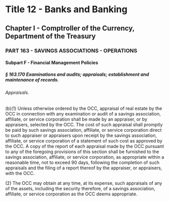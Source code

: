 
# Title 12 - Banks and Banking
## Chapter I - Comptroller of the Currency, Department of the Treasury
### PART 163 - SAVINGS ASSOCIATIONS - OPERATIONS
#### Subpart F - Financial Management Policies
##### § 163.170 Examinations and audits; appraisals; establishment and maintenance of records.
###### Appraisals.

(b)(1) Unless otherwise ordered by the OCC, appraisal of real estate by the OCC in connection with any examination or audit of a savings association, affiliate, or service corporation shall be made by an appraiser, or by appraisers, selected by the OCC. The cost of such appraisal shall promptly be paid by such savings association, affiliate, or service corporation direct to such appraiser or appraisers upon receipt by the savings association, affiliate, or service corporation of a statement of such cost as approved by the OCC. A copy of the report of each appraisal made by the OCC pursuant to any of the foregoing provisions of this section shall be furnished to the savings association, affiliate, or service corporation, as appropriate within a reasonable time, not to exceed 90 days, following the completion of such appraisals and the filing of a report thereof by the appraiser, or appraisers, with the OCC.

(2) The OCC may obtain at any time, at its expense, such appraisals of any of the assets, including the security therefore, of a savings association, affiliate, or service corporation as the OCC deems appropriate.
